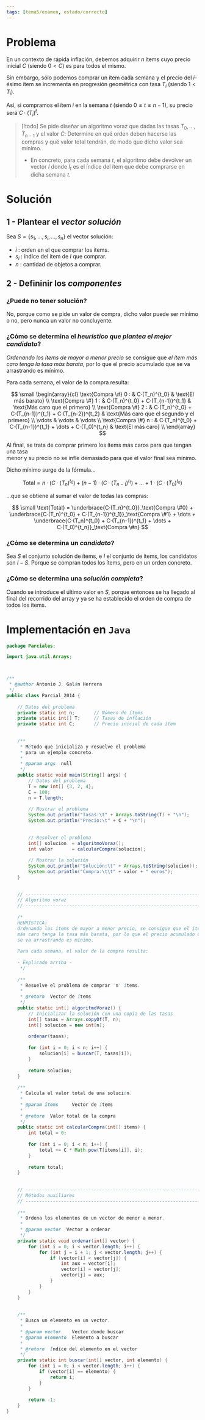 ```yaml
---
tags: [tema5/examen, estado/correcto]
---
```

# Problema

En un contexto de rápida inflación, debemos adquirir $n$ ítems cuyo precio inicial $C$ (siendo $0 < C$) es para todos el mismo.

Sin embargo, sólo podemos comprar un ítem cada semana y el precio del $i$-ésimo ítem se incrementa en progresión geométrica con tasa $T_i$ (siendo $1 < T_i$).

Así, si compramos el ítem $i$ en la semana $t$ (siendo $0 \leq t \leq n-1$), su precio será $C·(T_i)^t$.  

> [!todo] Se pide diseñar un algoritmo voraz que dadas las tasas $T_0, \dots, T_{n-1}$ y el valor $C$:
> Determine en qué orden deben hacerse las compras y qué valor total tendrán, de modo que dicho valor sea mínimo.
> - En concreto, para cada semana $t$, el algoritmo debe devolver un vector $I$ donde $I_t$ es el índice del ítem que debe comprarse en dicha semana $t$.

# Solución

## 1 - Plantear el *vector solución*

Sea $S = \{s_1, \dots, s_i, \dots, s_n\}$ el vector solución:

- $i$ : orden en el que comprar los items.
- $s_i$ : índice del ítem de $I$ que comprar.
- $n$ : cantidad de objetos a comprar.

## 2 - Defininir los *componentes*

### ¿Puede no tener solución?

No, porque como se pide un valor de compra, dicho valor puede ser mínimo o no, pero nunca un valor no concluyente.

### ¿Cómo se determina el *heurístico que plantea el mejor candidato*?

*Ordenando los ítems de mayor a menor precio* se consigue que *el ítem más caro tenga la tasa más barata*, por lo que el precio acumulado que se va arrastrando es mínimo.

Para cada semana, el valor de la compra resulta: 

$$
\small
\begin{array}{cl}
\text{Compra \#} 0 : & C·(T_n)^{t_0} & \text{El más barato} \\
\text{Compra \#} 1 : & C·(T_n)^{t_0} + C·(T_{n-1})^{t_1} & \text{Más caro que el primero} \\
\text{Compra \#} 2 : & C·(T_n)^{t_0} + C·(T_{n-1})^{t_1} + C·(T_{n-2})^{t_2} & \text{Más caro que el segundo y el primero} \\
\vdots & \vdots & \vdots \\
\text{Compra \#} n : & C·(T_n)^{t_0} + C·(T_{n-1})^{t_1} + \dots + C·(T_0)^{t_n} & \text{El más caro} \\
\end{array}
$$

Al final, se trata de comprar primero los ítems más caros para que tengan una tasa  
menor y su precio no se infle demasiado para que el valor final sea mínimo.  
  
Dicho mínimo surge de la fórmula...

$$
\text{Total} = n·\big(C·(T_n)^{t_0}\big) + (n-1)·\big(C·(T_{n-1})^{t_1}\big) + \dots + 1·\big(C·(T_0)^{t_n}\big)
$$

...que se obtiene al sumar el valor de todas las compras:  
  
$$
\small
\text{Total} = \underbrace{C·(T_n)^{t_0}}_\text{Compra \#0} + \underbrace{C·(T_n)^{t_0} + C·(T_{n-1})^{t_1}}_\text{Compra \#1} + \dots + \underbrace{C·(T_n)^{t_0} + C·(T_{n-1})^{t_1} + \dots + C·(T_0)^{t_n}}_\text{Compra \#n}
$$

### ¿Cómo se determina un *candidato*?

Sea $S$ el conjunto solución de ítems, e $I$ el conjunto de ítems, los candidatos son $I - S$.
Porque se compran todos los ítems, pero en un orden concreto.

### ¿Cómo se determina una *solución completa*?

Cuando se introduce el último valor en $S$, porque entonces se ha llegado al final del recorrido del array y ya se ha establecido el orden de compra de todos los items.

# Implementación en `Java`

```java
package Parciales;

import java.util.Arrays;



/**
 * @author Antonio J. Galán Herrera
 */
public class Parcial_2014 {
	
    // Datos del problema
    private static int n;       // Número de ítems
    private static int[] T;     // Tasas de inflación
    private static int C;       // Precio inicial de cada ítem
	
	
    /**
     * Método que inicializa y resuelve el problema
     * para un ejemplo concreto.
     *
     * @param args  null
     */
    public static void main(String[] args) {
        // Datos del problema
        T = new int[] {3, 2, 4};
        C = 100;
        n = T.length;
		
        // Mostrar el problema
        System.out.println("Tasas:\t" + Arrays.toString(T) + "\n");
        System.out.println("Precio:\t" + C + "\n");
		
		
        // Resolver el problema
        int[] solucion  = algoritmoVoraz();
        int valor       = calcularCompra(solucion);
		
        // Mostrar la solución
        System.out.println("Solución:\t" + Arrays.toString(solucion));
        System.out.println("Compra:\t\t" + valor + " euros");
    }
	
	
    // ----------------------------------------------------------------
    // Algoritmo voraz
	// ----------------------------------------------------------------
	
    /*
    HEURÍSTICA:
    Ordenando los ítems de mayor a menor precio, se consigue que el ítem
    más caro tenga la tasa más barata, por lo que el precio acumulado que
    se va arrastrando es mínimo.
    
    Para cada semana, el valor de la compra resulta:
	
	- Explicado arriba -
     */
	
    /**
     * Resuelve el problema de comprar 'n' ítems.
     *
     * @return  Vector de ítems
     */
    public static int[] algoritmoVoraz() {
        // Inicializar la solución con una copia de las tasas
        int[] tasas = Arrays.copyOf(T, n);
        int[] solucion = new int[n];
		
        ordenar(tasas);
		
        for (int i = 0; i < n; i++) {
            solucion[i] = buscar(T, tasas[i]);
        }
		
        return solucion;
    }
	
    /**
     * Calcula el valor total de una solución.
     *
     * @param items     Vector de ítems
     *
     * @return  Valor total de la compra
     */
    public static int calcularCompra(int[] items) {
        int total = 0;
		
        for (int i = 0; i < n; i++) {
            total += C * Math.pow(T[items[i]], i);
        }
		
        return total;
    }
	
	
    // ----------------------------------------------------------------
    // Métodos auxiliares
    // ----------------------------------------------------------------
	
    /**
     * Ordena los elementos de un vector de menor a menor.
     *
     * @param vector  Vector a ordenar
     */
    private static void ordenar(int[] vector) {
        for (int i = 0; i < vector.length; i++) {
            for (int j = i + 1; j < vector.length; j++) {
                if (vector[i] < vector[j]) {
                    int aux = vector[i];
                    vector[i] = vector[j];
                    vector[j] = aux;
                }
            }
        }
    }
	
	
    /**
     * Busca un elemento en un vector.
     *
     * @param vector    Vector donde buscar
     * @param elemento  Elemento a buscar
     *
     * @return  Índice del elemento en el vector
     */
    private static int buscar(int[] vector, int elemento) {
        for (int i = 0; i < vector.length; i++) {
            if (vector[i] == elemento) {
                return i;
            }
        }
		
        return -1;
    }
}
```
